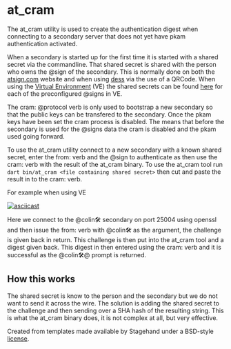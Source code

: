# at_cram

The at_cram utility is used to create the authentication digest when connecting
to a secondary server that does not yet have pkam authentication activated.

 When a secondary is started up for the first time it is started with a shared secret via the 
commandline. That shared secret is shared with the person who owns the @sign of the secondary. This
is normally done on both the [atsign.com](atsign.com) website and when using [dess](https://github.com/atsign-foundation/dess)
via the use of a QRCode.
 When using the [Virtual Environment](https://github.com/atsign-foundation/at_virtual_environment) (VE) the 
shared secrets can be found [here](https://github.com/atsign-foundation/at_tools/tree/trunk/at_cram/cramkeys)
for each of the preconfigured @signs in VE.

 The cram: @protocol verb is only used to bootstrap a new secondary so that the public keys can be transfered
to the secondary. Once the pkam keys have been set the cram process is disabled. The means that before the
secondary is used for the @signs data the cram is disabled and the pkam used going forward.

To use the at_cram utility connect to a new secondary with a known shared secret, enter the from: verb
and the @sign to authenticate as then use the cram: verb with the result of the at_cram binary.
 To use the at_cram tool run `dart bin/at_cram <file containing shared secret>` then cut and paste the 
result in to the cram:<digest> verb.

For example when using VE

[![asciicast](https://asciinema.org/a/4YBCRUt4duFs9u4fAEfmMhhAS.svg)](https://asciinema.org/a/4YBCRUt4duFs9u4fAEfmMhhAS)

Here we connect to the @colin🛠  secondary on port 25004 using openssl and then issue the from: verb with
@colin🛠 as the argument, the challenge is given back in return. This challenge is then put into the
at_cram tool and a digest given back. This digest in then entered using the cram: verb and it is successful 
as the @colin🛠@ prompt is returned.

## How this works
The shared secret is know to the person and the secondary but we do not want to send it across the wire.
The solution is adding the shared secret to the challenge and then sending over a SHA hash of the resulting 
string. This is what the at_cram binary does, it is not complex at all, but very effective.



Created from templates made available by Stagehand under a BSD-style
[license](https://github.com/dart-lang/stagehand/blob/master/LICENSE).
